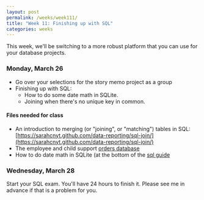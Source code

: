 ```yaml
---
layout: post
permalink: /weeks/week111/
title: "Week 11: Finishing up with SQL"
categories: weeks
---
```


This week, we'll be switching to a more robust platform that you can use for your database projects.

### Monday, March 26

* Go over your selections for the story memo project as a group
* Finishing up with SQL:  
   * How to do some date math in SQLite.
   * Joining when there's no unique key in common.

#### Files needed for class
* An introduction to merging (or "joining", or "matching") tables in SQL:
[https://sarahcnyt.github.com/data-reporting/sql-join/](https://sarahcnyt.github.com/data-reporting/sql-join/)
* The employee and child support [orders database](https://sarahcnyt.github.io/data-reporting/assets/sqlite/orders.db)
* How to do date math in SQLite (at the bottom of the [sql guide](https://sarahcnyt.github.com/data-reporting/sql-guide)

### Wednesday, March 28

Start your SQL exam. You'll have 24 hours to finish it. Please see me in advance if that is a problem for you.
